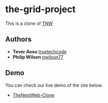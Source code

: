 # the-grid-project

This is a clone of [TNW](https://thenextweb.com/)

## Authors
- **Tever Aosu** [truetechcode](https://github.com/truetechcode)
- **Philip Wilson** [pwilson77](https://github.com/pwilson77)

## Demo
You can check our live demo of the site below.
- [TheNextWeb-Clone](https://pwilson77.github.io/BUILDING-WITH-RESPONSIVE-DESIGN/)